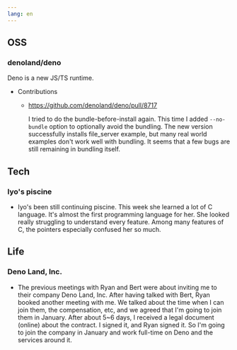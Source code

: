 ```yaml
---
lang: en
---
```


## OSS

### denoland/deno

Deno is a new JS/TS runtime.

- Contributions

  - https://github.com/denoland/deno/pull/8717

    I tried to do the bundle-before-install again. This time I added `--no-bundle` option to optionally avoid the bundling. The new version successfully installs file_server example, but many real world examples don't work well with bundling. It seems that a few bugs are still remaining in bundling itself.

## Tech

### Iyo's piscine

- Iyo's been still continuing piscine. This week she learned a lot of C language. It's almost the first programming language for her. She looked really struggling to understand every feature. Among many features of C, the pointers especially confused her so much.

## Life

### Deno Land, Inc.

- The previous meetings with Ryan and Bert were about inviting me to their company Deno Land, Inc. After having talked with Bert, Ryan booked another meeting with me. We talked about the time when I can join them, the compensation, etc, and we agreed that I'm going to join them in January. After about 5~6 days, I received a legal document (online) about the contract. I signed it, and Ryan signed it. So I'm going to join the company in January and work full-time on Deno and the services around it.
